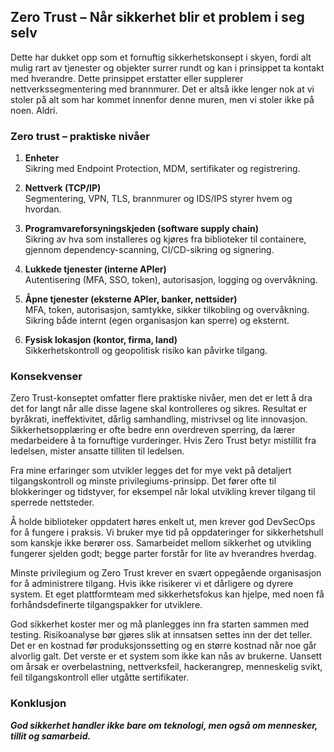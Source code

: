 ## Zero Trust – Når sikkerhet blir et problem i seg selv

Dette har dukket opp som et fornuftig sikkerhetskonsept i skyen, fordi alt mulig rart av tjenester og objekter 
surrer rundt og kan i prinsippet ta kontakt med hverandre.
Dette prinsippet erstatter eller supplerer nettverkssegmentering med brannmurer.
Det er altså ikke lenger nok at vi stoler på alt som har kommet innenfor denne muren,
men vi stoler ikke på noen. Aldri.

### Zero trust – praktiske nivåer

1. **Enheter**  
   Sikring med Endpoint Protection, MDM, sertifikater og registrering.

2. **Nettverk (TCP/IP)**  
   Segmentering, VPN, TLS, brannmurer og IDS/IPS styrer hvem og hvordan.

3. **Programvareforsyningskjeden (software supply chain)**  
   Sikring av hva som installeres og kjøres fra biblioteker til containere, gjennom dependency-scanning, CI/CD-sikring og signering.

4. **Lukkede tjenester (interne APIer)**  
   Autentisering (MFA, SSO, token), autorisasjon, logging og overvåkning.

5. **Åpne tjenester (eksterne APIer, banker, nettsider)**  
   MFA, token, autorisasjon, samtykke, sikker tilkobling og overvåkning. Sikring både internt (egen organisasjon kan sperre) og eksternt.

6. **Fysisk lokasjon (kontor, firma, land)**  
   Sikkerhetskontroll og geopolitisk risiko kan påvirke tilgang.

### Konsekvenser

Zero Trust-konseptet omfatter flere praktiske nivåer, 
men det er lett å dra det for langt når alle disse lagene skal kontrolleres og sikres. 
Resultat er byråkrati, ineffektivitet, dårlig samhandling, mistrivsel og lite innovasjon. 
Sikkerhetsopplæring er ofte bedre enn overdreven sperring, da lærer medarbeidere å ta fornuftige vurderinger. 
Hvis Zero Trust betyr mistillit fra ledelsen, mister ansatte tilliten til ledelsen.

Fra mine erfaringer som utvikler legges det for mye vekt på detaljert tilgangskontroll og minste privilegiums-prinsipp. 
Det fører ofte til blokkeringer og tidstyver, for eksempel når lokal utvikling krever tilgang til sperrede nettsteder.

Å holde biblioteker oppdatert høres enkelt ut, men krever god DevSecOps for å fungere i praksis. 
Vi bruker mye tid på oppdateringer for sikkerhetshull som kanskje ikke berører oss. 
Samarbeidet mellom sikkerhet og utvikling fungerer sjelden godt; begge parter forstår for lite av hverandres hverdag.

Minste privilegium og Zero Trust krever en svært oppegående organisasjon for å administrere tilgang. 
Hvis ikke risikerer vi et dårligere og dyrere system. 
Et eget plattformteam med sikkerhetsfokus kan hjelpe, med noen få forhåndsdefinerte tilgangspakker for utviklere.

God sikkerhet koster mer og må planlegges inn fra starten sammen med testing. 
Risikoanalyse bør gjøres slik at innsatsen settes inn der det teller. 
Det er en kostnad før produksjonssetting og en større kostnad når noe går alvorlig galt. 
Det verste er et system som ikke kan nås av brukerne.
Uansett om årsak er overbelastning, nettverksfeil, hackerangrep, menneskelig svikt, feil tilgangskontroll eller utgåtte sertifikater.

### Konklusjon

***God sikkerhet handler ikke bare om teknologi, men også om mennesker, tillit og samarbeid.***



